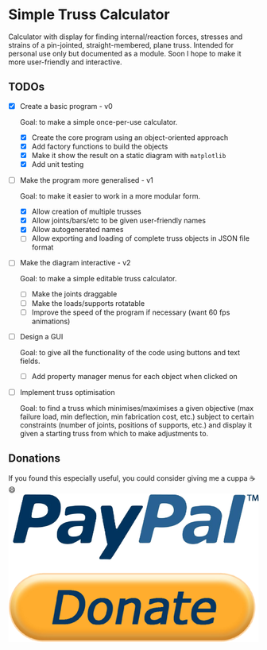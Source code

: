 # Simple Truss Calculator
Calculator with display for finding internal/reaction forces, stresses and strains of a pin-jointed, straight-membered, plane truss.
Intended for personal use only but documented as a module.
Soon I hope to make it more user-friendly and interactive.

## TODOs

* [x] Create a basic program - v0

  Goal: to make a simple once-per-use calculator.

  * [x] Create the core program using an object-oriented approach
  * [x] Add factory functions to build the objects
  * [x] Make it show the result on a static diagram with `matplotlib`
  * [x] Add unit testing
 
* [ ] Make the program more generalised - v1

  Goal: to make it easier to work in a more modular form.
  
  * [x] Allow creation of multiple trusses
  * [x] Allow joints/bars/etc to be given user-friendly names
  * [x] Allow autogenerated names
  * [ ] Allow exporting and loading of complete truss objects in JSON file format

* [ ] Make the diagram interactive - v2

  Goal: to make a simple editable truss calculator.

  * [ ] Make the joints draggable
  * [ ] Make the loads/supports rotatable
  * [ ] Improve the speed of the program if necessary (want 60 fps animations)

* [ ] Design a GUI

  Goal: to give all the functionality of the code using buttons and text fields.
  
  * [ ] Add property manager menus for each object when clicked on


* [ ] Implement truss optimisation

  Goal: to find a truss which minimises/maximises a given objective (max failure load, min deflection, min fabrication cost, etc.) subject to certain constraints (number of joints, positions of supports, etc.) and display it given a starting truss from which to make    adjustments to.


## Donations

If you found this especially useful, you could consider giving me a cuppa :coffee: :smile:
[<img src="media/paypal_donate_button_transparent.png">](https://www.paypal.me/lorcan2440)







